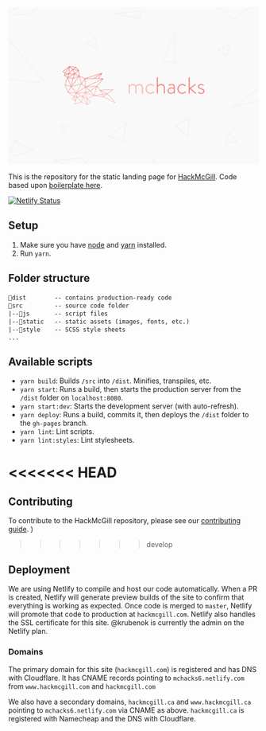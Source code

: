 ![McHacks logo](https://raw.githubusercontent.com/hackmcgill/mchacks6/master/src/static/mchacks-30x48.jpg?s=200)

This is the repository for the static landing page for [HackMcGill](https://hackmcgill.com). Code based upon [boilerplate here](https://github.com/erickzhao/static-html-webpack-boilerplate).

[![Netlify Status](https://api.netlify.com/api/v1/badges/fba96b94-aef5-439b-a80c-773a91ef944d/deploy-status)](https://app.netlify.com/sites/hackmcgill/deploys)

## Setup

1.  Make sure you have [node](https://nodejs.org/en/) and [yarn](https://yarnpkg.com/lang/en/) installed.
2.  Run `yarn`.

## Folder structure

```
📁dist        -- contains production-ready code
📁src         -- source code folder
|--📁js       -- script files
|--📁static   -- static assets (images, fonts, etc.)
|--📁style    -- SCSS style sheets
...
```

## Available scripts

- `yarn build`: Builds `/src` into `/dist`. Minifies, transpiles, etc.
- `yarn start`: Runs a build, then starts the production server from the `/dist` folder on `localhost:8080`.
- `yarn start:dev`: Starts the development server (with auto-refresh).
- `yarn deploy`: Runs a build, commits it, then deploys the `/dist` folder to the `gh-pages` branch.
- `yarn lint`: Lint scripts.
- `yarn lint:styles`: Lint stylesheets.

<<<<<<< HEAD
=======
## Contributing

To contribute to the HackMcGill repository, please see our [contributing guide](https://github.com/hackmcgill/hackmcgill/blob/develop/CONTRIBUTING.md).
)

>>>>>>> develop
## Deployment

We are using Netlify to compile and host our code automatically. When a PR is created, Netlify will generate preview builds of the site to confirm that everything is working as expected. Once code is merged to `master`, Netlify will promote that code to production at `hackmcgill.com`. Netlify also handles the SSL certificate for this site. @krubenok is currently the admin on the Netlify plan. 

### Domains

The primary domain for this site (`hackmcgill.com`) is registered and has DNS with Cloudflare. It has  CNAME records pointing to `mchacks6.netlify.com` from `www.hackmcgill.com` and `hackmcgill.com `

We also have a secondary domains, `hackmcgill.ca` and `www.hackmcgill.ca` pointing to `mchacks6.netlify.com` via CNAME as above. `hackmcgill.ca` is registered with Namecheap and the DNS with Cloudflare.
